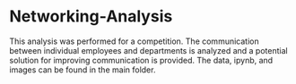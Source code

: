 # Networking-Analysis
This analysis was performed for a competition. The communication between individual employees and departments is analyzed and a potential solution for improving communication is provided. The data, ipynb, and images can be found in the main folder.
